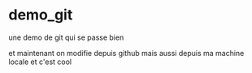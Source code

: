 # demo_git  
une demo de git qui se passe bien

et maintenant on modifie  depuis github
mais aussi depuis ma machine locale et c'est cool 
